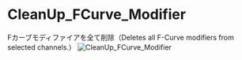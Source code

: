 # CleanUp_FCurve_Modifier
Fカーブモディファイアを全て削除（Deletes all F-Curve modifiers from selected channels.）
![CleanUp_FCurve_Modifier](https://github.com/user-attachments/assets/09c16561-ed86-48e5-a538-e66ea95c8631)
